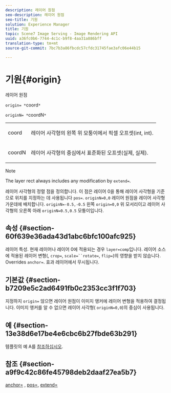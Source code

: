 ```yaml
---
description: 레이어 원점
seo-description: 레이어 원점
seo-title: 기원
solution: Experience Manager
title: 기원
topic: Scene7 Image Serving - Image Rendering API
uuid: a36fc0b6-7744-4c1c-b9f8-4aa31a886bff
translation-type: tm+mt
source-git-commit: 7bc7b3a86fbcdc57cfdc31745fae3afc06e44b15

---
```



# 기원{#origin}

레이어 원점

`origin= *`coord`*`

`originN= *`coordN`*`

<table id="simpletable_A270FD92B1E841FE81F5AB300351FE01"> 
 <tr class="strow"> 
  <td class="stentry"> <p><span class="varname"> coord</span> </p></td> 
  <td class="stentry"> <p>레이어 사각형의 왼쪽 위 모퉁이에서 픽셀 오프셋(int, int). </p></td> 
 </tr> 
 <tr class="strow"> 
  <td class="stentry"> <p><span class="varname"> coordN</span> </p></td> 
  <td class="stentry"> <p>레이어 사각형의 중심에서 표준화된 오프셋(실제, 실제). </p></td> 
 </tr> 
</table>

>[!NOTE]
>
>The layer rect always includes any modification by `extend=`.

레이어 사각형의 정렬 점을 정의합니다. 이 점은 레이어 0을 통해 레이어 사각형을 기준으로 위치를 지정하는 데 사용됩니다 `pos=`. `originN=0,0` 레이어 원점을 레이어 사각형 가운데에 배치합니다. `originN=-0.5,-0.5` 왼쪽 `origin=0,0` 위 모서리이고 레이어 사각형의 오른쪽 아래 `originN=0.5,0.5` 모퉁이입니다.

## 속성 {#section-60f639e36ada43d1abc6bfc100afc925}

레이어 특성. 현재 레이어나 레이어 0에 적용되는 경우 `layer=comp`입니다. 레이어 소스에 적용된 레이어 변형(, `crop=`, `scale=``rotate=`, `flip=`)의 영향을 받지 않습니다. Overrides `anchor=`. 효과 레이어에서 무시됩니다.

## 기본값 {#section-b7209e5c2ad6491fb0c2353cc3f1f703}

지정하지 `origin=` 않으면 레이어 원점이 이미지 앵커에 레이어 변형을 적용하여 결정됩니다. 이미지 앵커를 알 수 없으면 레이어 사각형( `originN=0,0`)의 중심이 사용됩니다.

## 예 {#section-13e38d6e17be4e6cbc6b27fbde63b291}

템플릿의 예 A를 [참조하십시오](../../../../../is-api/http-ref/image-serving-api-ref/c-http-protocol-reference/c-templates/c-templates.md#concept-3cd2d2adae0e41b2979b9640244d4d3e).

## 참조 {#section-a9f9c42c86fe45798deb2daaf27ea5b7}

[anchor=](../../../../../is-api/http-ref/image-serving-api-ref/c-http-protocol-reference/c-command-reference/r-anchor.md#reference-6661e548ab284b82828d8d94c8ddeb7c) , [pos=](../../../../../is-api/http-ref/image-serving-api-ref/c-http-protocol-reference/c-command-reference/r-pos.md#reference-65de948f4b404f1182b22119ca332143), [extend=](../../../../../is-api/http-ref/image-serving-api-ref/c-http-protocol-reference/c-command-reference/r-extend.md#reference-7e9156beb285459d830e2d56782a74ac)
